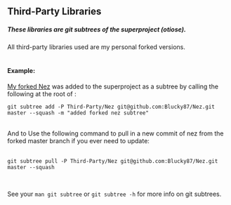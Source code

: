 
## Third-Party Libraries

##### These libraries are git subtrees of the superproject (otiose).
All third-party libraries used are my personal forked versions.
<br />
<br />
#### Example:
[My forked Nez](https://github.com/Blucky87/Nez) was added to the superproject as a subtree by calling the following at the root of :
<br />

```
git subtree add -P Third-Party/Nez git@github.com:Blucky87/Nez.git master --squash -m "added forked nez subtree"
```
<br />  
And to Use the following command to pull in a new commit of nez from the forked master branch if you ever need to update:
<br />    
<br />    

```
git subtree pull -P Third-Party/Nez git@github.com:Blucky87/Nez.git master --squash  
```

<br />

See your `man git subtree` or `git subtree -h` for more info on git subtrees.